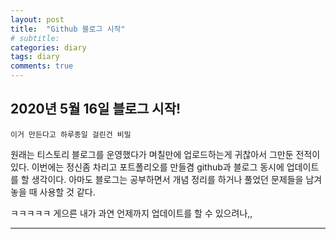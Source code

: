 ```yaml
---
layout: post
title:  "Github 블로그 시작"
# subtitle: 
categories: diary
tags: diary
comments: true
---
```


## 2020년 5월 16일 블로그 시작!
```
이거 만든다고 하루종일 걸린건 비밀
```
원래는 티스토리 블로그를 운영했다가 며칠만에 업로드하는게 귀찮아서 그만둔 전적이 있다. 
이번에는 정신좀 차리고 포트폴리오를 만들겸 github과 블로그 동시에 업데이트를 할 생각이다. 
아마도 블로그는 공부하면서 개념 정리를 하거나 풀었던 문제들을 남겨놓을 때 사용할 것 같다.  
  
ㅋㅋㅋㅋㅋ 게으른 내가 과연 언제까지 업데이트를 할 수 있으려나,,  

---